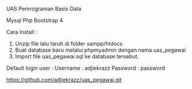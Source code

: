 UAS Pemrograman Basis Data

Mysql
Php
Bootstrap 4

Cara Install :
1. Unzip file lalu taruh di folder xampp/htdocs
2. Buat database baru melalui phpmyadmin dengan nama uas_pegawai
3. Import file uas_pegawai.sql ke database tersebut.

Default login user : 
Username : adjiekrazz
Password : password

https://github.com/adjiekrazz/uas_pegawai.git